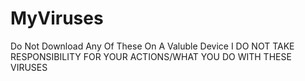 # MyViruses
<p1>Do Not Download Any Of These On A Valuble Device</p1>
<p3>I DO NOT TAKE RESPONSIBILITY FOR YOUR ACTIONS/WHAT YOU DO WITH THESE VIRUSES</p3>
